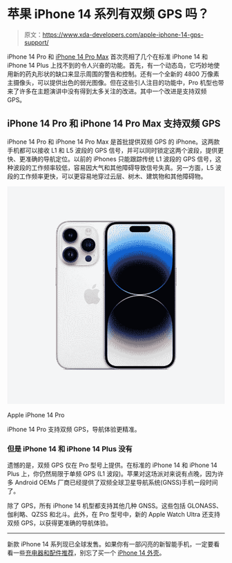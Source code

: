 # 苹果 iPhone 14 系列有双频 GPS 吗？

> 原文：<https://www.xda-developers.com/apple-iphone-14-gps-support/>

iPhone 14 Pro 和 [iPhone 14 Pro Max](https://www.xda-developers.com/apple-iphone-14-pro-max-hands-on/) 首次亮相了几个在标准 iPhone 14 和 iPhone 14 Plus 上找不到的令人兴奋的功能。首先，有一个动态岛，它巧妙地使用新的药丸形状的缺口来显示周围的警告和控制。还有一个全新的 4800 万像素主摄像头，可以提供出色的弱光图像。但在这些引人注目的功能中，Pro 机型也带来了许多在主题演讲中没有得到太多关注的改进。其中一个改进是支持双频 GPS。

## iPhone 14 Pro 和 iPhone 14 Pro Max 支持双频 GPS

iPhone 14 Pro 和 iPhone 14 Pro Max 是首批提供双频 GPS 的 iPhone。这两款手机都可以接收 L1 和 L5 波段的 GPS 信号，并可以同时锁定这两个波段，提供更快、更准确的导航定位。以前的 iPhones 只能跟踪传统 L1 波段的 GPS 信号，这种波段的工作频率较低，容易因大气和其他障碍导致信号失真。另一方面，L5 波段的工作频率更快，可以更容易地穿过云层、树木、建筑物和其他障碍物。

 <picture>![The iPhone 14 Pro packs powerful A16 Bionic chipset, a new camera system, and a pill-shaped notch with Dynamic Island.](img/632c8f637614d9fe7144eb3eaa7990ce.png)</picture> 

Apple iPhone 14 Pro

iPhone 14 Pro 支持双频 GPS，导航体验更精准。

### 但是 iPhone 14 和 iPhone 14 Plus 没有

遗憾的是，双频 GPS 仅在 Pro 型号上提供。在标准的 iPhone 14 和 iPhone 14 Plus 上，你仍然局限于单频 GPS (L1 波段)。苹果对这场派对来说有点晚，因为许多 Android OEMs 厂商已经提供了双频全球卫星导航系统(GNSS)手机一段时间了。

除了 GPS，所有 iPhone 14 机型都支持其他几种 GNSS。这些包括 GLONASS、伽利略、QZSS 和北斗。此外，在 Pro 型号中，新的 Apple Watch Ultra 还支持双频 GPS，以获得更准确的导航体验。

* * *

新款 iPhone 14 系列现已全球发售。如果你有一部闪亮的新智能手机，一定要看看一些[充电器和配件推荐](https://www.xda-developers.com/best-apple-iphone-14-chargers/)，别忘了买一个 [iPhone 14 外壳](https://www.xda-developers.com/best-apple-iphone-14-cases/)。